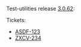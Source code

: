 Test-utilities release [3.0.62](https://github.com/maweeks/test-utilities/pull/60):

Tickets:

- [ASDF-123](https://bob.atlassian.net/browse/ASDF-123)
- [ZXCV-234](https://bob.atlassian.net/browse/ZXCV-234)

